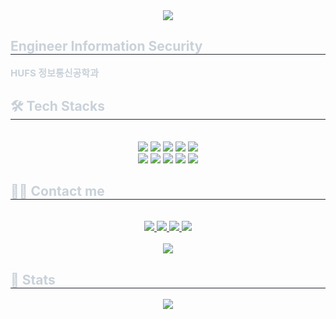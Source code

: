 <div align= "center">
    <img src="https://capsule-render.vercel.app/api?type=transparent&color=auto&height=180&text=Serim%20Choi&animation=fadeIn&fontColor=ffe5e9&fontSize=50" />
    </div>
    <div style="text-align: left;"> 
    <h2 style="border-bottom: 1px solid #21262d; color: #c9d1d9;"> Engineer Information Security </h2>  
    <div style="font-weight: 700; font-size: 15px; text-align: left; color: #c9d1d9;"> HUFS 정보통신공학과 </div> 
    </div>
    <div style="text-align: left;">
    <h2 style="border-bottom: 1px solid #21262d; color: #c9d1d9;"> 🛠️ Tech Stacks </h2> <br> 
    <div  align= "center"> <img src="https://img.shields.io/badge/C-A8B9CC?style=plastic&logo=C&logoColor=white">
          <img src="https://img.shields.io/badge/Docker-2496ED?style=plastic&logo=Docker&logoColor=white">
          <img src="https://img.shields.io/badge/Git-F05032?style=plastic&logo=Git&logoColor=white">
          <img src="https://img.shields.io/badge/Github-181717?style=plastic&logo=Github&logoColor=white">
          <img src="https://img.shields.io/badge/Java-007396?style=plastic&logo=Java&logoColor=white">
          <br/><img src="https://img.shields.io/badge/Linux-FCC624?style=plastic&logo=Linux&logoColor=white">
          <img src="https://img.shields.io/badge/MySQL-4479A1?style=plastic&logo=MySQL&logoColor=white">
          <img src="https://img.shields.io/badge/Notion-000000?style=plastic&logo=Notion&logoColor=white">
          <img src="https://img.shields.io/badge/Oracle-F80000?style=plastic&logo=Oracle&logoColor=white">
          <img src="https://img.shields.io/badge/Python-3776AB?style=plastic&logo=Python&logoColor=white">
          <br/></div>
    </div>
    <div style="text-align: left;">
    <h2 style="border-bottom: 1px solid #21262d; color: #c9d1d9;"> 🧑‍💻 Contact me </h2> <br> 
    <div align= "center"> <a href=mailto:serimi@hufs.ac.kr> <img src="https://img.shields.io/badge/Gmail-EA4335?style=plastic&logo=Gmail&logoColor=white&link=mailto:serimi@hufs.ac.kr"> </a>
         <a href=https://www.notion.so/35cc612ed41d46eb917d4e4e39ccdd4e> <img src="https://img.shields.io/badge/Notion-000000?style=plastic&logo=Notion&logoColor=white&link=https://www.notion.so/35cc612ed41d46eb917d4e4e39ccdd4e"> </a>
         <a href=https://ruhr.tistory.com/> <img src="https://img.shields.io/badge/Tistory-000000?style=plastic&logo=Tistory&logoColor=white&link=https://ruhr.tistory.com/"> </a>
         <a href=https://www.instagram.com/seri_i.m?igsh=bjUxbnRyczg5ampr&utm_source=qr> <img src="https://img.shields.io/badge/Instagram-E4405F?style=plastic&logo=Instagram&logoColor=white&link=https://www.instagram.com/seri_i.m?igsh=bjUxbnRyczg5ampr&utm_source=qr"> </a>
          </div>  <br> 
    <div align= "center"> <a href="https://hits.seeyoufarm.com"> <img src="https://hits.seeyoufarm.com/api/count/incr/badge.svg?url=https%3A%2F%2Fgithub.com%2Fruh-r%2F&count_bg=%23000000&title_bg=%23000000&icon=github.svg&icon_color=%23FFFFFF&title=GitHub&edge_flat=false"/></a>
       </div> 
    </div>
    <div style="text-align: left;"> 
    <h2 style="border-bottom: 1px solid #21262d; color: #c9d1d9;"> 🏅 Stats </h2> <div align= "center"> <img src="https://github-readme-stats.vercel.app/api?username=ruh-r&bg_color=0d1117&title_color=fe7c91&text_color=fe7c91"
         />  </div> 
    </div>
    
